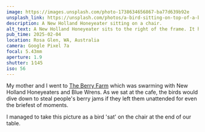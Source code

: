 ```yaml
---
image: https://images.unsplash.com/photo-1738634656867-ba77d639b92e
unsplash_link: https://unsplash.com/photos/a-bird-sitting-on-top-of-a-bench-next-to-a-tree-v_6HyqGIyKg
description: A New Holland Honeyeater sitting on a chair. 
alt_text: A New Holland Honeyeater sits to the right of the frame. It has bright yellow patches on its wings and a spotty striped pattern of black and white down its front. Behind it is a large tree, a shed, various other structures, and various trees and greenery.
pub_time: 2025-02-04
location: Rosa Glen, WA, Australia
camera: Google Pixel 7a
focal: 5.43mm
aperture: 1.9
shutter: 1⁄145
iso: 56
---
```


My mother and I went to [The Berry Farm](https://theberryfarm.com.au) which was swarming with New Holland Honeyeaters and Blue Wrens. As we sat at the cafe, the birds would dive down to steal people's berry jams if they left them unattended for even the briefest of moments.

I managed to take this picture as a bird 'sat' on the chair at the end of our table.
